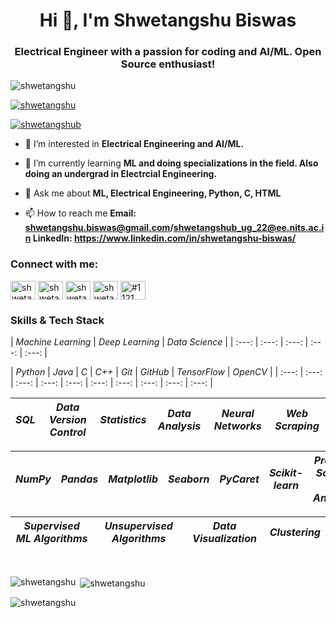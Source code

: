 <h1 align="center">Hi 👋, I'm Shwetangshu Biswas</h1>
<h3 align="center">Electrical Engineer with a passion for coding and AI/ML. Open Source enthusiast!</h3>

<p align="left"> <img src="https://komarev.com/ghpvc/?username=shwetangshu&label=Profile%20views&color=0e75b6&style=flat" alt="shwetangshu" /> </p>

<p align="left"> <a href="https://github.com/ryo-ma/github-profile-trophy"><img src="https://github-profile-trophy.vercel.app/?username=shwetangshu" alt="shwetangshu" /></a> </p>

<p align="left"> <a href="https://twitter.com/shwetangshub" target="blank"><img src="https://img.shields.io/twitter/follow/shwetangshub?logo=twitter&style=for-the-badge" alt="shwetangshub" /></a> </p>

- 🔭 I’m interested in **Electrical Engineering and AI/ML.**

- 🌱 I’m currently learning **ML and doing specializations in the field. Also doing an undergrad in Electrcial Engineering.**

- 💬 Ask me about **ML, Electrical Engineering, Python, C, HTML**

- 📫 How to reach me **Email: shwetangshu.biswas@gmail.com/shwetangshub_ug_22@ee.nits.ac.in LinkedIn: https://www.linkedin.com/in/shwetangshu-biswas/**

<h3 align="left">Connect with me:</h3>
<p align="left">
<a href="https://twitter.com/shwetangshub" target="blank"><img align="center" src="https://raw.githubusercontent.com/rahuldkjain/github-profile-readme-generator/master/src/images/icons/Social/twitter.svg" alt="shwetangshub" height="30" width="40" /></a>
<a href="https://linkedin.com/in/shwetangshu biswas" target="blank"><img align="center" src="https://raw.githubusercontent.com/rahuldkjain/github-profile-readme-generator/master/src/images/icons/Social/linked-in-alt.svg" alt="shwetangshu biswas" height="30" width="40" /></a>
<a href="https://fb.com/shwetangshu biswas" target="blank"><img align="center" src="https://raw.githubusercontent.com/rahuldkjain/github-profile-readme-generator/master/src/images/icons/Social/facebook.svg" alt="shwetangshu biswas" height="30" width="40" /></a>
<a href="https://instagram.com/shwetangshub" target="blank"><img align="center" src="https://raw.githubusercontent.com/rahuldkjain/github-profile-readme-generator/master/src/images/icons/Social/instagram.svg" alt="shwetangshub" height="30" width="40" /></a>
<a href="https://discord.gg/#1121" target="blank"><img align="center" src="https://raw.githubusercontent.com/rahuldkjain/github-profile-readme-generator/master/src/images/icons/Social/discord.svg" alt="#1121" height="30" width="40" /></a>
</p>
<h3 align="left">Skills & Tech Stack</h3>

| *Machine Learning* | *Deep Learning* | *Data Science* |
| :---: | :---: | :---: | :---: | :---: |

| *Python* | *Java* | *C* | *C++* | *Git* | *GitHub* | *TensorFlow* | *OpenCV* |
| :---: | :---: | :---: | :---: | :---: | :---: | :---: | :---: | :---: | :---: |

| *SQL* | *Data Version Control* | *Statistics* | *Data Analysis* | *Neural Networks* | *Web Scraping* |
| :---: | :---: | :---: | :---: | :---: | :---: |

| *NumPy* | *Pandas* | *Matplotlib* | *Seaborn* | *PyCaret* | *Scikit-learn* | *Problem Solving & Analysis* |
| :---: | :---: | :---: | :---: | :---: | :---: | :---: |

| *Supervised ML Algorithms* | *Unsupervised Algorithms* | *Data Visualization* | *Clustering* |
| :---: | :---: | :---: | :---: |
<br>


<p><img align="left" src="https://github-readme-stats.vercel.app/api/top-langs?username=shwetangshu&show_icons=true&locale=en&layout=compact" alt="shwetangshu" /></p>

<p>&nbsp;<img align="center" src="https://github-readme-stats.vercel.app/api?username=shwetangshu&show_icons=true&locale=en" alt="shwetangshu" /></p>

<p><img align="center" src="https://github-readme-streak-stats.herokuapp.com/?user=shwetangshu&" alt="shwetangshu" /></p>
